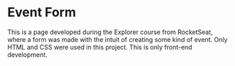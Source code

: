 # Event Form

This is a page developed during the Explorer course from RocketSeat, where a form was made with the intuit of creating some kind of event. Only HTML and CSS were used in this project. This is only front-end development.
